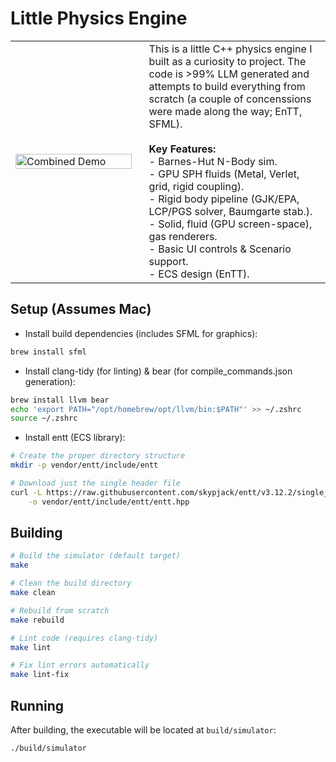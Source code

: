 # Little Physics Engine

<table>
  <tr>
    <td valign="middle">
      <img src="assets/gifs/highlight-reel.gif" alt="Combined Demo" width="100%">
    </td>
    <td valign="top" width="60%" style="padding-left: 20px;">
      This is a little C++ physics engine I built as a curiosity to project. The code is >99% LLM generated
      and attempts to build everything from scratch (a couple of concenssions were made along the way; EnTT, SFML).
      <br><br><b>Key Features:</b><br>
      - Barnes-Hut N-Body sim.<br>
      - GPU SPH fluids (Metal, Verlet, grid, rigid coupling).<br>
      - Rigid body pipeline (GJK/EPA, LCP/PGS solver, Baumgarte stab.).<br>
      - Solid, fluid (GPU screen-space), gas renderers.<br>
      - Basic UI controls & Scenario support.<br>
      - ECS design (EnTT).
    </td>
  </tr>
</table>


## Setup (Assumes Mac)

- Install build dependencies (includes SFML for graphics):
```bash
brew install sfml
```

- Install clang-tidy (for linting) & bear (for compile_commands.json generation):
```bash
brew install llvm bear
echo 'export PATH="/opt/homebrew/opt/llvm/bin:$PATH"' >> ~/.zshrc
source ~/.zshrc
```

- Install entt (ECS library):
```bash
# Create the proper directory structure
mkdir -p vendor/entt/include/entt

# Download just the single header file
curl -L https://raw.githubusercontent.com/skypjack/entt/v3.12.2/single_include/entt/entt.hpp \
    -o vendor/entt/include/entt/entt.hpp
```

## Building

```bash
# Build the simulator (default target)
make

# Clean the build directory
make clean

# Rebuild from scratch
make rebuild

# Lint code (requires clang-tidy)
make lint

# Fix lint errors automatically
make lint-fix
```

## Running

After building, the executable will be located at `build/simulator`:

```bash
./build/simulator
```